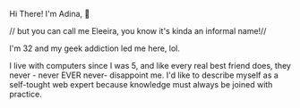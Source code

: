 <p>Hi There! I'm Adina, 👋 </p>
<p> // but you can call me Eleeira, you know it's kinda an informal name!// </p>

<p> I'm 32 and my geek addiction led me here, lol. </p>
<p> I live with computers since I was 5, and like every real best friend does, they never - never EVER never- disappoint me. I'd like to describe myself as a self-tought web expert because knowledge must always be joined with practice. </p>

